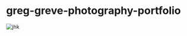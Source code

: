 # greg-greve-photography-portfolio
![jhk](https://github.com/Goobergreve09/greg-greve-photography-portfolio/assets/143923830/42d6c925-4f6f-468a-84aa-43d4257e0149)
